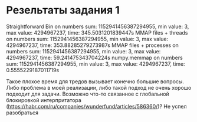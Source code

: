 # Резельтаты задания 1

Straightforward Bin on numbers sum: 1152941456387294955, min value: 3, max value: 4294967237, time: 345.5031201839447s
MMAP files + threads on numbers sum: 1152941456387294955, min value: 3, max value: 4294967237, time: 353.88285279273987s
MMAP files + processes on numbers sum: 1152941456387294955, min value: 3, max value: 4294967237, time: 59.241475343704224s
numpy.memmap on numbers sum: 1152941456387294955, min value: 3, max value: 4294967237, time: 0.5555229187011719s

Такое плохое время для тредов вызывает конечно большие вопросы. Либо проблема в моей реализации, либо такой подход не очень хорошо подходит для задачи. Возможно что-то связанное с 
глобальной блокировкой интерпритатора (https://habr.com/ru/companies/wunderfund/articles/586360/)? Не успел разобраться 
